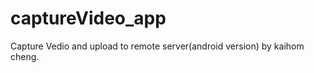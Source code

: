 captureVideo_app
================

Capture Vedio and upload to remote server(android version) by kaihom cheng.
